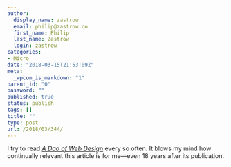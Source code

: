 ```yaml
---
author:
  display_name: zastrow
  email: philip@zastrow.co
  first_name: Philip
  last_name: Zastrow
  login: zastrow
categories:
- Micro
date: "2018-03-15T21:53:09Z"
meta:
  _wpcom_is_markdown: "1"
parent_id: "0"
password: ""
published: true
status: publish
tags: []
title: ""
type: post
url: /2018/03/344/
---
```

<p>I try to read <a href="https://alistapart.com/article/dao"><em>A Dao of Web Design</em></a> every so often. It blows my mind how continually relevant this article is for me—even 18 years after its publication.</p>
